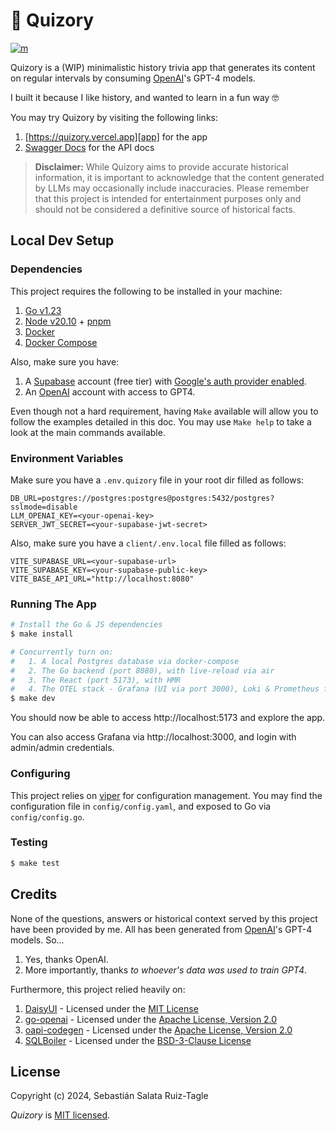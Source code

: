 # 📖 Quizory

[![m][bdg-mit]][mit]

Quizory is a (WIP) minimalistic history trivia app that generates its content on regular intervals
by consuming [OpenAI][openai]'s GPT-4 models.

I built it because I like history, and wanted to learn in a fun way 🤓

You may try Quizory by visiting the following links:

1. [https://quizory.vercel.app][app] for the app
2. [Swagger Docs][swagger-docs] for the API docs

> **Disclaimer:** While Quizory aims to provide accurate historical information, it is important to
> acknowledge that the content generated by LLMs may occasionally include inaccuracies. Please
> remember that this project is intended for entertainment purposes only and should not be
> considered a definitive source of historical facts.

## Local Dev Setup

### Dependencies

This project requires the following to be installed in your machine:

1. [Go v1.23][go]
2. [Node v20.10][nodejs] + [pnpm][pnpm]
3. [Docker][docker]
4. [Docker Compose][docker-compose]

Also, make sure you have:

1. A [Supabase][supabase] account (free tier) with [Google's auth provider enabled][supabase-google].
2. An [OpenAI][openai] account with access to GPT4.

Even though not a hard requirement, having `Make` available will allow you to follow the examples
detailed in this doc. You may use `Make help` to take a look at the main commands available.

### Environment Variables

Make sure you have a `.env.quizory` file in your root dir filled as follows:

```env
DB_URL=postgres://postgres:postgres@postgres:5432/postgres?sslmode=disable
LLM_OPENAI_KEY=<your-openai-key>
SERVER_JWT_SECRET=<your-supabase-jwt-secret>
```

Also, make sure you have a `client/.env.local` file filled as follows:

```env
VITE_SUPABASE_URL=<your-supabase-url>
VITE_SUPABASE_KEY=<your-supabase-public-key>
VITE_BASE_API_URL="http://localhost:8080"
```

### Running The App

```sh
# Install the Go & JS dependencies
$ make install

# Concurrently turn on:
#   1. A local Postgres database via docker-compose
#   2. The Go backend (port 8080), with live-reload via air
#   3. The React (port 5173), with HMR
#   4. The OTEL stack - Grafana (UI via port 3000), Loki & Prometheus for now
$ make dev
```

You should now be able to access http://localhost:5173 and explore the app.

You can also access Grafana via http://localhost:3000, and login with admin/admin credentials.

### Configuring

This project relies on [viper][viper] for configuration management. You may find the configuration file
in `config/config.yaml`, and exposed to Go via `config/config.go`.

### Testing

```sh
$ make test
```

## Credits

None of the questions, answers or historical context served by this project have been provided by me.
All has been generated from [OpenAI][openai]'s GPT-4 models. So...

1. Yes, thanks OpenAI.
2. More importantly, thanks _to whoever's data was used to train GPT4_.

Furthermore, this project relied heavily on:

1. [DaisyUI][daisyui] - Licensed under the [MIT License][daisyui-license]
2. [go-openai][go-openai] - Licensed under the [Apache License, Version 2.0][go-openai-license]
3. [oapi-codegen][oapi-codegen] - Licensed under the [Apache License, Version 2.0][oapi-codegen-license]
4. [SQLBoiler][sqlboiler] - Licensed under the [BSD-3-Clause License][sqlboiler-license]

## License

Copyright (c) 2024, Sebastián Salata Ruiz-Tagle

_Quizory_ is [MIT licensed](./LICENSE).

[app]: https://quizory.vercel.app/
[bdg-mit]: https://img.shields.io/badge/License-MIT-blue.svg
[daisyui-license]: https://github.com/saadeghi/daisyui?tab=MIT-1-ov-file
[daisyui]: https://daisyui.com/
[docker-compose]: https://docs.docker.com/compose/
[docker]: https://www.docker.com/
[go-openai-license]: https://github.com/sashabaranov/go-openai?tab=Apache-2.0-1-ov-file
[go-openai]: https://github.com/sashabaranov/go-openai
[go]: https://golang.org/
[mit]: https://opensource.org/licenses/MIT
[nodejs]: https://nodejs.org/en
[oapi-codegen-license]: https://github.com/oapi-codegen/oapi-codegen?tab=Apache-2.0-1-ov-file
[oapi-codegen]: https://github.com/oapi-codegen/oapi-codegen
[openai]: https://openai.com/
[pnpm]: https://pnpm.io/
[sqlboiler-license]: https://github.com/volatiletech/sqlboiler?tab=BSD-3-Clause-1-ov-file
[sqlboiler]: https://github.com/volatiletech/sqlboiler
[supabase]: https://supabase.com/
[supabase-google]: https://supabase.com/docs/guides/auth/social-login/auth-google
[swagger-docs]: https://quizory-api.salatart.com/openapi/swagger/index.html
[viper]: https://github.com/spf13/viper
